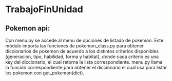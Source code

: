 # TrabajoFinUnidad

## Pokemon api:
Con menu.py se accede al menu de opciones de listado de pokemon. Este módulo importa las funciones de pokemon_class.py para obtener diccionarios de pokemon de acuerdo a los distintos criterios disponibles (generacion, tipo, habilidad, forma y habitat), donde cada criterio es una key del diccionario, el cual retorna la lista correspondiente. menu.py llama la función correspondiente para obtener el diccionario el cual usa para listar los pokemon con get_pokemon(dict). 
